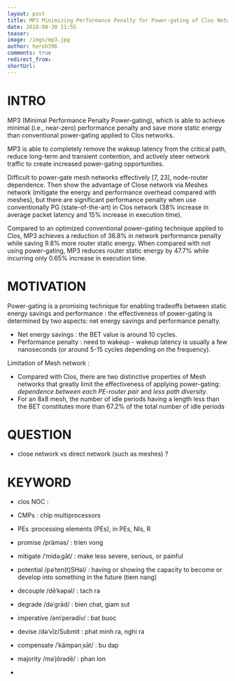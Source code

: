```yaml
---
layout: post
title: MP3 Minimizing Performance Penalty for Power-gating of Clos Network-on-Chip
date: 2018-08-30 11:55
teaser:
image: /imgs/mp3.jpg
author: heroh396
comments: true
redirect_from:
shortUrl: 
---
```


# INTRO

MP3 (Minimal Performance Penalty Power-gating), which is able to achieve minimal (i.e., near-zero) performance penalty and save more static energy than conventional power-gating applied to Clos networks.

MP3 is able to completely remove the wakeup latency from the critical path, reduce long-term and transient contention, and actively steer network traffic to create increased power-gating opportunities.

Difficult to power-gate mesh networks effectively [7, 23], node-router dependence. Then show the advantage of Close network via Meshes network (mitigate the energy and performance overhead compared with meshes), but there are significant performance penalty when use conventionally PG (state-of-the-art) in Clos network (38% increase in average packet latency and 15% increase in execution time).

Compared to an optimized conventional power-gating technique applied to Clos, MP3 achieves a reduction of 36.8% in network performance penalty while saving 9.8% more router static energy. When compared with not using power-gating, MP3 reduces router static energy by 47.7% while incurring only 0.65% increase in execution time.

# MOTIVATION

Power-gating is a promising technique for enabling tradeoffs between static energy savings and performance : the effectiveness of power-gating is determined by two aspects: net energy savings and performance penalty.
- Net energy savings  : the BET value is around 10 cycles.
- Performance penalty : need to wakeup - wakeup latency is usually a few nanoseconds (or around 5-15 cycles depending on the frequency).

Limitation of Mesh network :
- Compared with Clos, there are two distinctive properties of Mesh networks that greatly limit the effectiveness of applying power-gating: _dependence between each PE-router pair_ and _less path diversity_.
- For an 8x8 mesh, the number of idle periods having a length less than the BET constitutes more than 67.2% of the total number of idle periods



# QUESTION

- close network vs direct network (such as meshes) ?


# KEYWORD

- clos NOC		: 
- CMPs			: chip multiprocessors
- PEs			:processing elements (PEs), in PEs, NIs, R

- promise	/präməs/		: trien vong
- mitigate 	/ˈmidəˌɡāt/		: make less severe, serious, or painful
- potential /pəˈten(t)SHəl/	: having or showing the capacity to become or develop into something in the future (tiem nang)
- decouple 	/dēˈkəpəl/		: tach ra
- degrade 	/dəˈɡrād/		: bien chat, giam sut
- imperative /əmˈperədiv/	: bat buoc
- devise 	/dəˈvīz/Submit	: phat minh ra, nghi ra
- compensate /ˈkämpənˌsāt/	: bu dap
- majority 	/məˈjôrədē/		: phan lon
- 


